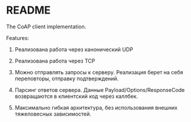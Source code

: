 # README #

The CoAP client implementation.

Features:

1) Реализована работа через канонический UDP

2) Реализована работа через TCP

3) Можно отправлять запросы к серверу. Реализация берет на себя переповторы, отправку подтверждений.

4) Парсинг ответов сервера. Данные Payload/Options/ResponseCode возвращаются в клиентский код через каллбек.

5) Максимально гибкая архитектура, без использования внешних тяжеловесных зависимостей.
